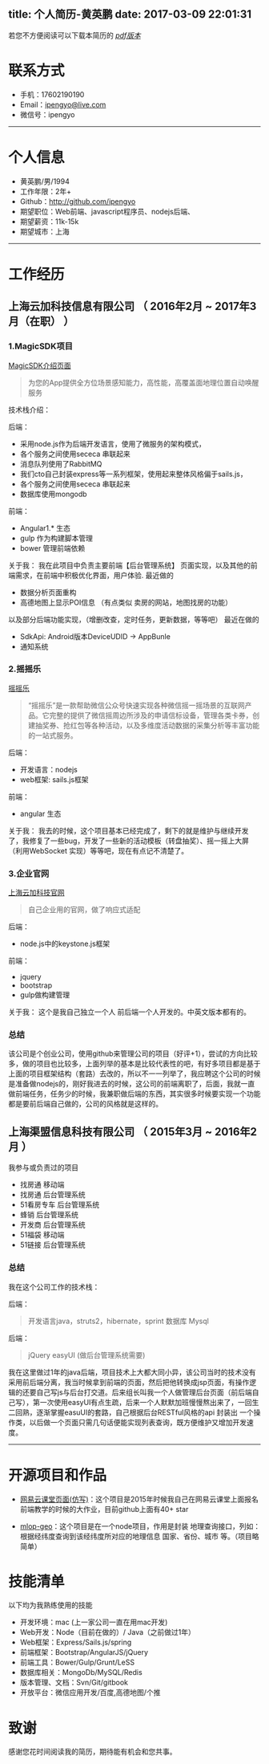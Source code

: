 title: 个人简历-黄英鹏
date: 2017-03-09 22:01:31
---

若您不方便阅读可以下载本简历的  *[pdf版本](/resume.pdf)*

# 联系方式

* 手机：17602190190
* Email：ipengyo@live.com
* 微信号：ipengyo

---

# 个人信息

 * 黄英鹏/男/1994
 * 工作年限：2年+
 * Github：http://github.com/ipengyo
 * 期望职位：Web前端、javascript程序员、nodejs后端、
 * 期望薪资：11k-15k
 * 期望城市：上海

---

# 工作经历

## 上海云加科技信息有限公司 （ 2016年2月 ~ 2017年3月（在职） ）

### 1.MagicSDK项目

[MagicSDK介绍页面](http://www.magicsdk.cn/)
> 为您的App提供全方位场景感知能力，高性能，高覆盖面地理位置自动唤醒服务

技术栈介绍：

后端：

* 采用node.js作为后端开发语言，使用了微服务的架构模式，
* 各个服务之间使用sececa 串联起来
* 消息队列使用了RabbitMQ
* 我们cto自己封装express等一系列框架，使用起来整体风格偏于sails.js，
* 各个服务之间使用sececa 串联起来
* 数据库使用mongodb

前端：

* Angular1.* 生态
* gulp 作为构建脚本管理
* bower 管理前端依赖

关于我： 我在此项目中负责主要前端【后台管理系统】 页面实现，以及其他的前端需求，在前端中积极优化界面，用户体验.
最近做的

* 数据分析页面重构
* 高德地图上显示POI信息 （有点类似 卖房的网站，地图找房的功能）

以及部分后端功能实现，（增删改查，定时任务，更新数据，等等吧）
最近在做的
* SdkApi: Android版本DeviceUDID -> AppBunle
* 通知系统

### 2.摇摇乐

[摇摇乐](http://www.cloudnapps.com/weixin)

> “摇摇乐”是一款帮助微信公众号快速实现各种微信摇一摇场景的互联网产品。它完整的提供了微信摇周边所涉及的申请信标设备，管理各类卡券，创建抽奖券、抢红包等各种活动，以及多维度活动数据的采集分析等丰富功能的一站式服务。


后端：
* 开发语言：nodejs
* web框架: sails.js框架

前端：
* angular 生态

关于我： 我去的时候，这个项目基本已经完成了，剩下的就是维护与继续开发了，我修复了一些bug，开发了一些新的活动模板（转盘抽奖）、摇一摇上大屏（利用WebSocket 实现）等等吧，现在有点记不清楚了。

### 3.企业官网

[上海云加科技官网](http://cloudnapps.com)

> 自己企业用的官网，做了响应式适配

后端：
* node.js中的keystone.js框架

前端：
* jquery
* bootstrap
* gulp做构建管理

关于我： 这个是我自己独立一个人 前后端一个人开发的。中英文版本都有的。

### 总结

该公司是个创业公司，使用github来管理公司的项目（好评+1），尝试的方向比较多，做的项目也比较多，上面列举的基本是比较代表性的吧，有好多项目都是基于上面的项目框架结构（套路）去改的，所以不一一列举了，我应聘这个公司的时候是准备做nodejs的，刚好我进去的时候，这公司的前端离职了，后面，我就一直做前端任务，任务少的时候，我兼职做后端的东西，其实很多时候要实现一个功能都是要前后端自己做的，公司的风格就是这样的。

## 上海渠盟信息科技有限公司 （ 2015年3月 ~ 2016年2月 ）

我参与或负责过的项目

* 找房通 移动端
* 找房通 后台管理系统
* 51看房专车 后台管理系统
* 蜂销 后台管理系统
* 开发商 后台管理系统
* 51福袋 移动端
* 51链接 后台管理系统


### 总结

我在这个公司工作的技术栈：

后端：
> 开发语言java，struts2，hibernate，sprint
> 数据库 Mysql

后端：
> jQuery
> easyUI (做后台管理系统需要)

我在这里做过1年的java后端，项目技术上大都大同小异，该公司当时的技术没有采用前后端分离，我当时候拿到前端的页面，然后把他转换成jsp页面，有操作逻辑的还要自己写js与后台打交道。后来组长叫我一个人做管理后台页面（前后端自己写），第一次使用easyUI有点生疏，后来一个人默默加班慢慢熬出来了，一回生二回熟，逐渐掌握easuUI的套路，自己根据后台RESTful风格的api  封装出 一个操作类，以后做一个页面只需几句话便能实现列表查询，既方便维护又增加开发速度。

---

# 开源项目和作品

* [网易云课堂页面(仿写)](https://github.com/ipengyo/neteaseCloudClassroom)：这个项目是2015年时候我自己在网易云课堂上面报名前端教学的时候的大作业，目前github上面有40+ star

* [mlop-geo](https://github.com/ipengyo/mlop-geo)：这个项目是在一个node项目，作用是封装 地理查询接口，列如：根据经纬度查询到该经纬度所对应的地理信息 国家、省份、城市 等。（项目略简单）

# 技能清单

以下均为我熟练使用的技能

* 开发环境：mac (上一家公司一直在用mac开发)
* Web开发：Node（目前在做的）/ Java（之前做过1年）
* Web框架：Express/Sails.js/spring
* 前端框架：Bootstrap/AngularJS/jQuery
* 前端工具：Bower/Gulp/Grunt/LeSS
* 数据库相关：MongoDb/MySQL/Redis
* 版本管理、文档：Svn/Git/gitbook
* 开放平台：微信应用开发/百度,高德地图/个推

# 致谢
感谢您花时间阅读我的简历，期待能有机会和您共事。
